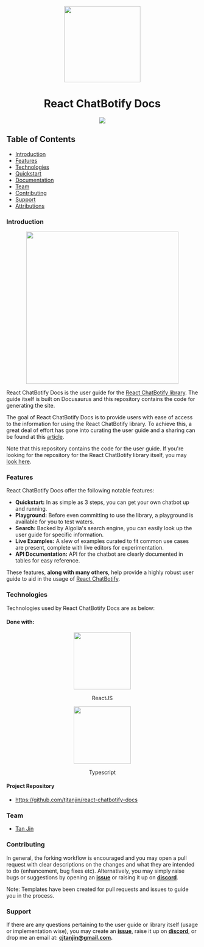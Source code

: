 <p align="center">
  <img width="200px" src="https://raw.githubusercontent.com/tjtanjin/react-chatbotify/main/src/assets/logo.png" />
  <h1 align="center">React ChatBotify Docs</h1>
</p>

<p align="center">
  <a href="https://github.com/tjtanjin/react-chatbotify-docs/actions"> <img src="https://github.com/tjtanjin/react-chatbotify-docs/actions/workflows/build.yml/badge.svg" /> </a>
</p>

## Table of Contents
* [Introduction](#introduction)
* [Features](#features)
* [Technologies](#technologies)
* [Quickstart](#quickstart)
* [Documentation](#documentation)
* [Team](#team)
* [Contributing](#contributing)
* [Support](#support)
* [Attributions](#attributions)

### Introduction

<p align="center">
  <img height="400px" src="https://github.com/tjtanjin/react-chatbotify-docs/assets/43908963/dfa40631-e328-494a-911f-774d9549a5e5" />
</p>

React ChatBotify Docs is the user guide for the [React ChatBotify library](https://www.npmjs.com/package/react-chatbotify). The guide itself is built on Docusaurus and this repository contains the code for generating the site.

The goal of React ChatBotify Docs is to provide users with ease of access to the information for using the React ChatBotify library. To achieve this, a great deal of effort has gone into curating the user guide and a sharing can be found at this [article](https://tjtanjin.medium.com/beyond-the-code-reflections-on-crafting-an-effective-user-guide-0480d8af0cd9).

Note that this repository contains the code for the user guide. If you're looking for the repository for the React ChatBotify library itself, you may [look here](https://github.com/tjtanjin/react-chatbotify).

### Features

React ChatBotify Docs offer the following notable features:

- **Quickstart:** In as simple as 3 steps, you can get your own chatbot up and running.
- **Playground:** Before even committing to use the library, a playground is available for you to test waters.
- **Search:** Backed by Algolia's search engine, you can easily look up the user guide for specific information.
- **Live Examples:** A slew of examples curated to fit common use cases are present, complete with live editors for experimentation.
- **API Documentation:** API for the chatbot are clearly documented in tables for easy reference.

These features, **along with many others**, help provide a highly robust user guide to aid in the usage of [React ChatBotify](https://react-chatbotify.tjtanjin.com).

### Technologies
Technologies used by React ChatBotify Docs are as below:
#### Done with:

<p align="center">
  <img height="150" width="150" src="https://upload.wikimedia.org/wikipedia/commons/thumb/a/a7/React-icon.svg/2300px-React-icon.svg.png" />
</p>
<p align="center">
ReactJS
</p>
<p align="center">
  <img height="150" width="150" src="https://upload.wikimedia.org/wikipedia/commons/thumb/4/4c/Typescript_logo_2020.svg/2048px-Typescript_logo_2020.svg.png" />
</p>
<p align="center">
Typescript
</p>

#### Project Repository
- https://github.com/tjtanjin/react-chatbotify-docs

### Team
* [Tan Jin](https://github.com/tjtanjin)

### Contributing
In general, the forking workflow is encouraged and you may open a pull request with clear descriptions on the changes and what they are intended to do (enhancement, bug fixes etc). Alternatively, you may simply raise bugs or suggestions by opening an [**issue**](https://github.com/tjtanjin/react-chatbotify-docs/issues) or raising it up on [**discord**](https://discord.gg/6R4DK4G5Zh).

Note: Templates have been created for pull requests and issues to guide you in the process.

### Support
If there are any questions pertaining to the user guide or library itself (usage or implementation wise), you may create an [**issue**](https://github.com/tjtanjin/react-chatbotify-docs/issues), raise it up on [**discord**](https://discord.gg/6R4DK4G5Zh), or drop me an email at: **cjtanjin@gmail.com.**

